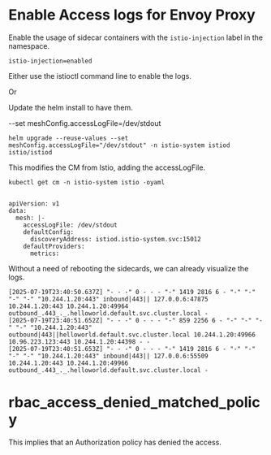 
# Enable Access logs for Envoy Proxy

Enable the usage of sidecar containers with the `istio-injection` label in the namespace.

`istio-injection=enabled`

Either use the istioctl command line to enable the logs.

Or

Update the helm install to have them.

--set meshConfig.accessLogFile=/dev/stdout

```shell
helm upgrade --reuse-values --set meshConfig.accessLogFile="/dev/stdout" -n istio-system istiod istio/istiod 
```

This modifies the CM from Istio, adding the accessLogFile.

```shell
kubectl get cm -n istio-system istio -oyaml    
```

```text
                 
apiVersion: v1
data:
  mesh: |-
    accessLogFile: /dev/stdout
    defaultConfig:
      discoveryAddress: istiod.istio-system.svc:15012
    defaultProviders:
      metrics:
```

Without a need of rebooting the sidecards, we can already visualize the logs.

```text
[2025-07-19T23:40:50.637Z] "- - -" 0 - - - "-" 1419 2816 6 - "-" "-" "-" "-" "10.244.1.20:443" inbound|443|| 127.0.0.6:47875 10.244.1.20:443 10.244.1.20:49964 outbound_.443_._.helloworld.default.svc.cluster.local -
[2025-07-19T23:40:51.652Z] "- - -" 0 - - - "-" 859 2256 6 - "-" "-" "-" "-" "10.244.1.20:443" outbound|443||helloworld.default.svc.cluster.local 10.244.1.20:49966 10.96.223.123:443 10.244.1.20:44398 - -
[2025-07-19T23:40:51.653Z] "- - -" 0 - - - "-" 1419 2816 6 - "-" "-" "-" "-" "10.244.1.20:443" inbound|443|| 127.0.0.6:55509 10.244.1.20:443 10.244.1.20:49966 outbound_.443_._.helloworld.default.svc.cluster.local -
```


# rbac_access_denied_matched_policy

This implies that an Authorization policy has denied the access.

```shell

```


